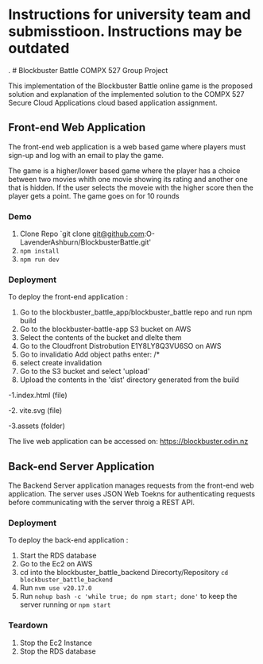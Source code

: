
# Instructions for university team and submisstioon. Instructions may be outdated  
. # Blockbuster Battle COMPX 527 Group Project

This implementation of the Blockbuster Battle online game is the proposed solution and explanation of the implemented solution to the COMPX 527 Secure Cloud Applications cloud based application assignment.

## **Front-end Web Application**

The front-end web application is a web based game where players must sign-up and log with an email to play the game.

The game is a higher/lower based game where the player has a choice between two movies whith one movie showing its rating and another one that is hidden. If the user selects the moveie with the higher score then the player gets a point. The game goes on for 10 rounds

### Demo
1. Clone Repo `git clone git@github.com:O-LavenderAshburn/BlockbusterBattle.git'
2. `npm install`
3. `npm run dev`

### Deployment

To deploy the front-end application :

1. Go to the blockbuster_battle_app/blockbuster_battle repo and run npm build
2. Go to the blockbuster-battle-app S3 bucket on AWS
3. Select the contents of the bucket and dlelte them
4. Go to the Cloudfront Distrobution E1Y8LY8Q3VU6SO on AWS
5. Go to invalidatio Add object paths enter: /\*
6. select create invalidation
7. Go to the S3 bucket and select 'upload'
8. Upload the contents in the 'dist' directory generated from the build

-1.index.html (file)

-2. vite.svg (file)

-3.assets (folder)


The live web application can be accessed on:
https://blockbuster.odin.nz

## **Back-end Server Application**

The Backend Server application manages requests from the front-end web application. The server uses JSON Web Toekns for authenticating requests before communicating with the server throig a REST API.

### Deployment

To deploy the back-end application :

1. Start the RDS database
2. Go to the Ec2 on AWS
3. cd into the blockbuster_battle_backend Direcorty/Repository `cd blockbuster_battle_backend`
4. Run `nvm use v20.17.0`
5. Run `nohup bash -c 'while true; do npm start; done'` to keep the server running or `npm start`

### Teardown

1. Stop the Ec2 Instance
2. Stop the RDS database

